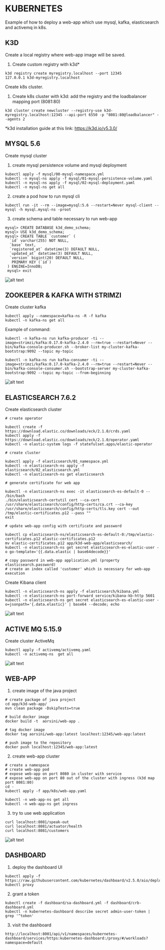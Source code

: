 # KUBERNETES

Example of how to deploy a web-app which use mysql, kafka, elasticsearch and activemq in k8s.

## K3D

Create a local registry where web-app image will be saved.

1. Create custom registry with k3d*

```shell 
k3d registry create myregistry.localhost --port 12345 
127.0.0.1 k3d-myregistry.localhost 
```

Create k8s cluster.

1. Create k8s cluster with k3d: add the registry and the loadbalancer mapping port (8081:80)

```shell 
k3d cluster create newcluster --registry-use k3d-myregistry.localhost:12345 --api-port 6550 -p "8081:80@loadbalancer" --agents 2 
```

*k3d installation guide at this link: https://k3d.io/v5.3.0/

## MYSQL 5.6

Create mysql cluster

1. create mysql persistence volume and mysql deployment

```shell
kubectl apply -f mysql/00-mysql-namespace.yml
kubectl -n mysql-ns apply -f mysql/01-mysql-persistence-volume.yaml
kubectl -n mysql-ns apply -f mysql/02-mysql-deployment.yaml 
kubectl -n mysql-ns get all
```

2. create a pod how to run mysql cli
```shell
kubectl run -it --rm --image=mysql:5.6 --restart=Never mysql-client -- mysql -h mysql.mysql-ns -proot
```

3. create schema and table necessary to run web-app

```shell
mysql> CREATE DATABASE k3d_demo_schema;
mysql> USE k3d_demo_schema;
mysql> CREATE TABLE `customer` (
  `id` varchar(255) NOT NULL,
  `base` text,
  `registered_at` datetime(3) DEFAULT NULL,
  `updated_at` datetime(3) DEFAULT NULL,
  `version` bigint(20) DEFAULT NULL,
   PRIMARY KEY (`id`)
 ) ENGINE=InnoDB;
 mysql> exit
```
![alt text](https://github.com/orsinialberto/k8s-demo/blob/main/graph/mysql-ns.png)

## ZOOKEEPER & KAFKA WITH STRIMZI

Create cluster kafka

```shell
kubectl apply --namespace=kafka-ns -R -f kafka
kubectl -n kafka-ns get all
```

Example of command: 

```shell
kubectl -n kafka-ns run kafka-producer -ti --image=strimzi/kafka:0.17.0-kafka-2.4.0 --rm=true --restart=Never -- bin/kafka-console-producer.sh --broker-list my-cluster-kafka-bootstrap:9092 --topic my-topic

kubectl -n kafka-ns run kafka-consumer -ti --image=strimzi/kafka:0.17.0-kafka-2.4.0 --rm=true --restart=Never -- bin/kafka-console-consumer.sh --bootstrap-server my-cluster-kafka-bootstrap:9092 --topic my-topic --from-beginning
```
![alt text](https://github.com/orsinialberto/k8s-demo/blob/main/graph/kafka-ns.png)

## ELASTICSEARCH 7.6.2

Create elasticsearch cluster
   
```shell
# create operator

kubectl create -f https://download.elastic.co/downloads/eck/2.1.0/crds.yaml
kubectl apply -f https://download.elastic.co/downloads/eck/2.1.0/operator.yaml
kubectl -n elastic-system logs -f statefulset.apps/elastic-operator  

# create cluster

kubectl apply -f elasticsearch/01_namespace.yml
kubectl -n elasticsearch-ns apply -f elasticsearch/02_elasticsearch.yml
kubectl -n elasticsearch-ns get elasticsearch

# generate certificate for web app

kubectl -n elasticsearch-ns exec -it elasticsearch-es-default-0 -- /bin/bash
./bin/elasticsearch-certutil cert --ca-cert /usr/share/elasticsearch/config/http-certs/ca.crt --ca-key /usr/share/elasticsearch/config/http-certs/tls.key cert --out /tmp/elastic-certificates.p12 --pass ""
exit

# update web-app config with certificate and password

kubectl cp elasticsearch-ns/elasticsearch-es-default-0:/tmp/elastic-certificates.p12 elastic-certificates.p12
mv elastic-certificates.p12 app/k3d-web-app/elasticsearch/
kubectl -n elasticsearch-ns get secret elasticsearch-es-elastic-user -o go-template='{{.data.elastic | base64decode}}'

# copy password in web-app application.yml (property elasticsearch.password)
# create an index called 'customer' which is necessary for web-app execution
```

Create Kibana client

```shell
kubectl -n elasticsearch-ns apply -f elasticsearch/kibana.yml
kubectl -n elasticsearch-ns port-forward service/kibana-kb-http 5601
kubectl -n elasticsearch-ns get secret elasticsearch-es-elastic-user -o=jsonpath='{.data.elastic}' | base64 --decode; echo
```

![alt text](https://github.com/orsinialberto/k8s-demo/blob/main/graph/elasticsearch-ns.png)

## ACTIVE MQ 5.15.9

Create cluster ActiveMq

```shell
kubectl apply -f activemq/activemq.yaml
kubectl -n activemq-ns  get all
```
![alt text](https://github.com/orsinialberto/k8s-demo/blob/main/graph/activemq-ns.png)

## WEB-APP

1. create image of the java project

```shell
# create package of java project
cd app/k3d-web-app/
mvn clean package -DskipTests=true

# build docker image
docker build -t  aorsini/web-app . 

# tag docker image 
docker tag aorsini/web-app:latest localhost:12345/web-app:latest 

# push image to the repository
docker push localhost:12345/web-app:latest 
```

2. create web-app cluster

```shell 
# create a namespace
# create web-app pod
# expose web-app on port 8080 in cluster with service
# expose web-app on port 80 out of the cluster with ingress (k3d map port 8081:80)
cd -
kubectl apply -f app/k8s/web-app.yaml 

kubectl -n web-app-ns get all
kubectl -n web-app-ns get ingress
``` 

3.  try to use web application

```shell 
curl localhost:8081/speak-out
curl localhost:8081/actuator/health
curl localhost:8081/customers 
```
![alt text](https://github.com/orsinialberto/k8s-demo/blob/main/graph/web-app-ns.png)

## DASHBOARD

1. deploy the dashboard UI

```shell
kubectl apply -f https://raw.githubusercontent.com/kubernetes/dashboard/v2.5.0/aio/deploy/recommended.yaml
kubectl proxy
```

2. grant a token

```shell
kubectl create -f dashboard/sa-dashboard.yml -f dashboard/crb-dashboard.yml
kubectl -n kubernetes-dashboard describe secret admin-user-token | grep '^token'
```

3. visit the dashboard

```shell
http://localhost:8001/api/v1/namespaces/kubernetes-dashboard/services/https:kubernetes-dashboard:/proxy/#/workloads?namespace=default
```
